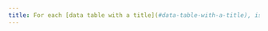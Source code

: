 ```yaml
---
title: For each [data table with a title](#data-table-with-a-title), is the title relevant?
---
```

